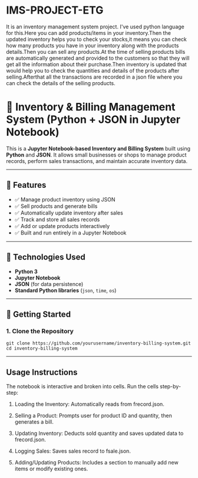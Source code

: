 # IMS-PROJECT-ETG
It is an inventory management system project. I've used python language for this.Here you can add products/items in your inventory.Then the updated inventory helps you to check your stocks,it means you can check how many products you have in your inventory along with the products details.Then you can sell any products.At the time of selling products bills are automatically generated and provided to the customers so that they will get all the information about their purchase.Then inventory is updated that would help you to check the quantities and details of the products after selling.Afterthat all the transactions are recorded in a json file where you can check the details of the selling products.

# 🛒 Inventory & Billing Management System (Python + JSON in Jupyter Notebook)

This is a **Jupyter Notebook-based Inventory and Billing System** built using **Python** and **JSON**. It allows small businesses or shops to manage product records, perform sales transactions, and maintain accurate inventory data.

---

## 📂 Features

- ✅ Manage product inventory using JSON
- ✅ Sell products and generate bills
- ✅ Automatically update inventory after sales
- ✅ Track and store all sales records
- ✅ Add or update products interactively
- ✅ Built and run entirely in a Jupyter Notebook

---

## 🔧 Technologies Used

- **Python 3**
- **Jupyter Notebook**
- **JSON** (for data persistence)
- **Standard Python libraries** (`json`, `time`, `os`)

---

## 🚀 Getting Started

### 1. Clone the Repository


    git clone https://github.com/yourusername/inventory-billing-system.git
    cd inventory-billing-system

----
## Usage Instructions

The notebook is interactive and broken into cells. Run the cells step-by-step:

1. Loading the Inventory: Automatically reads from frecord.json.

2. Selling a Product: Prompts user for product ID and quantity, then generates a bill.

3. Updating Inventory: Deducts sold quantity and saves updated data to frecord.json.

4. Logging Sales: Saves sales record to fsale.json.

5. Adding/Updating Products: Includes a section to manually add new items or modify existing ones.





